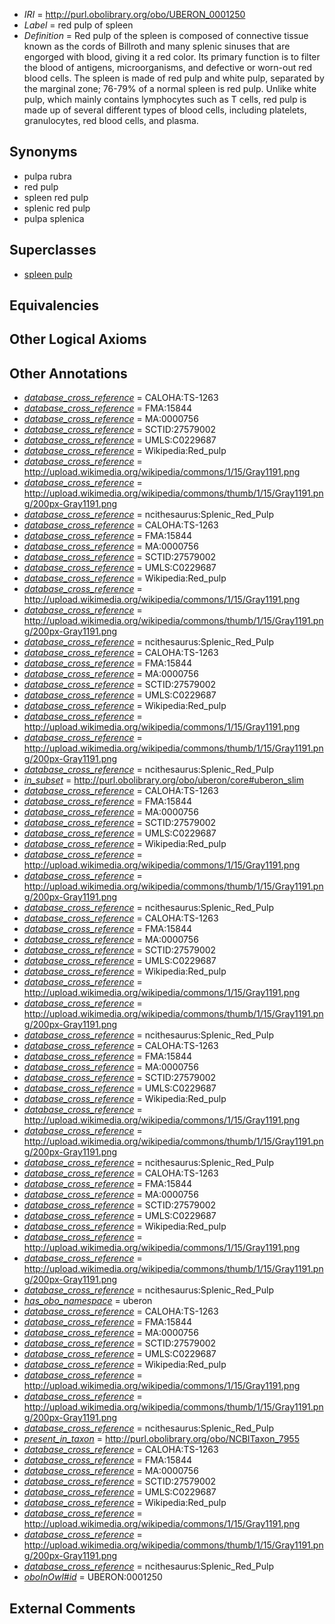  * *IRI* = http://purl.obolibrary.org/obo/UBERON_0001250
 * *Label* = red pulp of spleen
 * *Definition* = Red pulp of the spleen is composed of connective tissue known as the cords of Billroth and many splenic sinuses that are engorged with blood, giving it a red color. Its primary function is to filter the blood of antigens, microorganisms, and defective or worn-out red blood cells. The spleen is made of red pulp and white pulp, separated by the marginal zone; 76-79% of a normal spleen is red pulp. Unlike white pulp, which mainly contains lymphocytes such as T cells, red pulp is made up of several different types of blood cells, including platelets, granulocytes, red blood cells, and plasma.

## Synonyms

 * pulpa rubra
 * red pulp
 * spleen red pulp
 * splenic red pulp
 * pulpa splenica

## Superclasses

 * [spleen pulp](../../UBERON/23/UBERON_1000023.md)

## Equivalencies


## Other Logical Axioms


## Other Annotations

 * *[database_cross_reference](../../ef/oboInOwl#hasDbXref.md)* = CALOHA:TS-1263
 * *[database_cross_reference](../../ef/oboInOwl#hasDbXref.md)* = FMA:15844
 * *[database_cross_reference](../../ef/oboInOwl#hasDbXref.md)* = MA:0000756
 * *[database_cross_reference](../../ef/oboInOwl#hasDbXref.md)* = SCTID:27579002
 * *[database_cross_reference](../../ef/oboInOwl#hasDbXref.md)* = UMLS:C0229687
 * *[database_cross_reference](../../ef/oboInOwl#hasDbXref.md)* = Wikipedia:Red_pulp
 * *[database_cross_reference](../../ef/oboInOwl#hasDbXref.md)* = http://upload.wikimedia.org/wikipedia/commons/1/15/Gray1191.png
 * *[database_cross_reference](../../ef/oboInOwl#hasDbXref.md)* = http://upload.wikimedia.org/wikipedia/commons/thumb/1/15/Gray1191.png/200px-Gray1191.png
 * *[database_cross_reference](../../ef/oboInOwl#hasDbXref.md)* = ncithesaurus:Splenic_Red_Pulp
 * *[database_cross_reference](../../ef/oboInOwl#hasDbXref.md)* = CALOHA:TS-1263
 * *[database_cross_reference](../../ef/oboInOwl#hasDbXref.md)* = FMA:15844
 * *[database_cross_reference](../../ef/oboInOwl#hasDbXref.md)* = MA:0000756
 * *[database_cross_reference](../../ef/oboInOwl#hasDbXref.md)* = SCTID:27579002
 * *[database_cross_reference](../../ef/oboInOwl#hasDbXref.md)* = UMLS:C0229687
 * *[database_cross_reference](../../ef/oboInOwl#hasDbXref.md)* = Wikipedia:Red_pulp
 * *[database_cross_reference](../../ef/oboInOwl#hasDbXref.md)* = http://upload.wikimedia.org/wikipedia/commons/1/15/Gray1191.png
 * *[database_cross_reference](../../ef/oboInOwl#hasDbXref.md)* = http://upload.wikimedia.org/wikipedia/commons/thumb/1/15/Gray1191.png/200px-Gray1191.png
 * *[database_cross_reference](../../ef/oboInOwl#hasDbXref.md)* = ncithesaurus:Splenic_Red_Pulp
 * *[database_cross_reference](../../ef/oboInOwl#hasDbXref.md)* = CALOHA:TS-1263
 * *[database_cross_reference](../../ef/oboInOwl#hasDbXref.md)* = FMA:15844
 * *[database_cross_reference](../../ef/oboInOwl#hasDbXref.md)* = MA:0000756
 * *[database_cross_reference](../../ef/oboInOwl#hasDbXref.md)* = SCTID:27579002
 * *[database_cross_reference](../../ef/oboInOwl#hasDbXref.md)* = UMLS:C0229687
 * *[database_cross_reference](../../ef/oboInOwl#hasDbXref.md)* = Wikipedia:Red_pulp
 * *[database_cross_reference](../../ef/oboInOwl#hasDbXref.md)* = http://upload.wikimedia.org/wikipedia/commons/1/15/Gray1191.png
 * *[database_cross_reference](../../ef/oboInOwl#hasDbXref.md)* = http://upload.wikimedia.org/wikipedia/commons/thumb/1/15/Gray1191.png/200px-Gray1191.png
 * *[database_cross_reference](../../ef/oboInOwl#hasDbXref.md)* = ncithesaurus:Splenic_Red_Pulp
 * *[in_subset](../../et/oboInOwl#inSubset.md)* = http://purl.obolibrary.org/obo/uberon/core#uberon_slim
 * *[database_cross_reference](../../ef/oboInOwl#hasDbXref.md)* = CALOHA:TS-1263
 * *[database_cross_reference](../../ef/oboInOwl#hasDbXref.md)* = FMA:15844
 * *[database_cross_reference](../../ef/oboInOwl#hasDbXref.md)* = MA:0000756
 * *[database_cross_reference](../../ef/oboInOwl#hasDbXref.md)* = SCTID:27579002
 * *[database_cross_reference](../../ef/oboInOwl#hasDbXref.md)* = UMLS:C0229687
 * *[database_cross_reference](../../ef/oboInOwl#hasDbXref.md)* = Wikipedia:Red_pulp
 * *[database_cross_reference](../../ef/oboInOwl#hasDbXref.md)* = http://upload.wikimedia.org/wikipedia/commons/1/15/Gray1191.png
 * *[database_cross_reference](../../ef/oboInOwl#hasDbXref.md)* = http://upload.wikimedia.org/wikipedia/commons/thumb/1/15/Gray1191.png/200px-Gray1191.png
 * *[database_cross_reference](../../ef/oboInOwl#hasDbXref.md)* = ncithesaurus:Splenic_Red_Pulp
 * *[database_cross_reference](../../ef/oboInOwl#hasDbXref.md)* = CALOHA:TS-1263
 * *[database_cross_reference](../../ef/oboInOwl#hasDbXref.md)* = FMA:15844
 * *[database_cross_reference](../../ef/oboInOwl#hasDbXref.md)* = MA:0000756
 * *[database_cross_reference](../../ef/oboInOwl#hasDbXref.md)* = SCTID:27579002
 * *[database_cross_reference](../../ef/oboInOwl#hasDbXref.md)* = UMLS:C0229687
 * *[database_cross_reference](../../ef/oboInOwl#hasDbXref.md)* = Wikipedia:Red_pulp
 * *[database_cross_reference](../../ef/oboInOwl#hasDbXref.md)* = http://upload.wikimedia.org/wikipedia/commons/1/15/Gray1191.png
 * *[database_cross_reference](../../ef/oboInOwl#hasDbXref.md)* = http://upload.wikimedia.org/wikipedia/commons/thumb/1/15/Gray1191.png/200px-Gray1191.png
 * *[database_cross_reference](../../ef/oboInOwl#hasDbXref.md)* = ncithesaurus:Splenic_Red_Pulp
 * *[database_cross_reference](../../ef/oboInOwl#hasDbXref.md)* = CALOHA:TS-1263
 * *[database_cross_reference](../../ef/oboInOwl#hasDbXref.md)* = FMA:15844
 * *[database_cross_reference](../../ef/oboInOwl#hasDbXref.md)* = MA:0000756
 * *[database_cross_reference](../../ef/oboInOwl#hasDbXref.md)* = SCTID:27579002
 * *[database_cross_reference](../../ef/oboInOwl#hasDbXref.md)* = UMLS:C0229687
 * *[database_cross_reference](../../ef/oboInOwl#hasDbXref.md)* = Wikipedia:Red_pulp
 * *[database_cross_reference](../../ef/oboInOwl#hasDbXref.md)* = http://upload.wikimedia.org/wikipedia/commons/1/15/Gray1191.png
 * *[database_cross_reference](../../ef/oboInOwl#hasDbXref.md)* = http://upload.wikimedia.org/wikipedia/commons/thumb/1/15/Gray1191.png/200px-Gray1191.png
 * *[database_cross_reference](../../ef/oboInOwl#hasDbXref.md)* = ncithesaurus:Splenic_Red_Pulp
 * *[database_cross_reference](../../ef/oboInOwl#hasDbXref.md)* = CALOHA:TS-1263
 * *[database_cross_reference](../../ef/oboInOwl#hasDbXref.md)* = FMA:15844
 * *[database_cross_reference](../../ef/oboInOwl#hasDbXref.md)* = MA:0000756
 * *[database_cross_reference](../../ef/oboInOwl#hasDbXref.md)* = SCTID:27579002
 * *[database_cross_reference](../../ef/oboInOwl#hasDbXref.md)* = UMLS:C0229687
 * *[database_cross_reference](../../ef/oboInOwl#hasDbXref.md)* = Wikipedia:Red_pulp
 * *[database_cross_reference](../../ef/oboInOwl#hasDbXref.md)* = http://upload.wikimedia.org/wikipedia/commons/1/15/Gray1191.png
 * *[database_cross_reference](../../ef/oboInOwl#hasDbXref.md)* = http://upload.wikimedia.org/wikipedia/commons/thumb/1/15/Gray1191.png/200px-Gray1191.png
 * *[database_cross_reference](../../ef/oboInOwl#hasDbXref.md)* = ncithesaurus:Splenic_Red_Pulp
 * *[has_obo_namespace](../../ce/oboInOwl#hasOBONamespace.md)* = uberon
 * *[database_cross_reference](../../ef/oboInOwl#hasDbXref.md)* = CALOHA:TS-1263
 * *[database_cross_reference](../../ef/oboInOwl#hasDbXref.md)* = FMA:15844
 * *[database_cross_reference](../../ef/oboInOwl#hasDbXref.md)* = MA:0000756
 * *[database_cross_reference](../../ef/oboInOwl#hasDbXref.md)* = SCTID:27579002
 * *[database_cross_reference](../../ef/oboInOwl#hasDbXref.md)* = UMLS:C0229687
 * *[database_cross_reference](../../ef/oboInOwl#hasDbXref.md)* = Wikipedia:Red_pulp
 * *[database_cross_reference](../../ef/oboInOwl#hasDbXref.md)* = http://upload.wikimedia.org/wikipedia/commons/1/15/Gray1191.png
 * *[database_cross_reference](../../ef/oboInOwl#hasDbXref.md)* = http://upload.wikimedia.org/wikipedia/commons/thumb/1/15/Gray1191.png/200px-Gray1191.png
 * *[database_cross_reference](../../ef/oboInOwl#hasDbXref.md)* = ncithesaurus:Splenic_Red_Pulp
 * *[present_in_taxon](../../core#present/on/core#present_in_taxon.md)* = http://purl.obolibrary.org/obo/NCBITaxon_7955
 * *[database_cross_reference](../../ef/oboInOwl#hasDbXref.md)* = CALOHA:TS-1263
 * *[database_cross_reference](../../ef/oboInOwl#hasDbXref.md)* = FMA:15844
 * *[database_cross_reference](../../ef/oboInOwl#hasDbXref.md)* = MA:0000756
 * *[database_cross_reference](../../ef/oboInOwl#hasDbXref.md)* = SCTID:27579002
 * *[database_cross_reference](../../ef/oboInOwl#hasDbXref.md)* = UMLS:C0229687
 * *[database_cross_reference](../../ef/oboInOwl#hasDbXref.md)* = Wikipedia:Red_pulp
 * *[database_cross_reference](../../ef/oboInOwl#hasDbXref.md)* = http://upload.wikimedia.org/wikipedia/commons/1/15/Gray1191.png
 * *[database_cross_reference](../../ef/oboInOwl#hasDbXref.md)* = http://upload.wikimedia.org/wikipedia/commons/thumb/1/15/Gray1191.png/200px-Gray1191.png
 * *[database_cross_reference](../../ef/oboInOwl#hasDbXref.md)* = ncithesaurus:Splenic_Red_Pulp
 * *[oboInOwl#id](../../id/oboInOwl#id.md)* = UBERON:0001250

## External Comments

